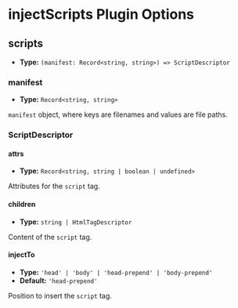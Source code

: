 # injectScripts Plugin Options

## scripts

- **Type:** `(manifest: Record<string, string>) => ScriptDescriptor`

### manifest

- **Type:** `Record<string, string>`

`manifest` object, where keys are filenames and values are file paths.

### ScriptDescriptor

#### attrs

- **Type:** `Record<string, string | boolean | undefined>`

Attributes for the `script` tag.

#### children

- **Type:** `string | HtmlTagDescriptor`

Content of the `script` tag.

#### injectTo

- **Type:** `'head' | 'body' | 'head-prepend' | 'body-prepend'`
- **Default:** `'head-prepend'`

Position to insert the `script` tag.
